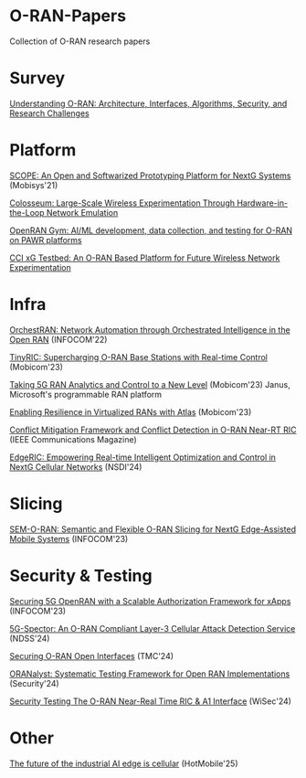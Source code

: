 # O-RAN-Papers
Collection of O-RAN research papers 

# Survey
[Understanding O-RAN: Architecture, Interfaces, Algorithms, Security, and Research Challenges](https://ieeexplore.ieee.org/document/10024837)

# Platform
[SCOPE: An Open and Softwarized Prototyping Platform for NextG Systems](https://dl.acm.org/doi/10.1145/3458864.3466863) (Mobisys'21)

[Colosseum: Large-Scale Wireless Experimentation Through Hardware-in-the-Loop Network Emulation](https://ieeexplore.ieee.org/document/9677430/)

[OpenRAN Gym: AI/ML development, data collection, and testing for O-RAN on PAWR platforms](https://dlnext.acm.org/doi/10.1016/j.comnet.2022.109502)

[CCI xG Testbed: An O-RAN Based Platform for Future Wireless Network Experimentation](https://ieeexplore.ieee.org/abstract/document/10858200)



# Infra
[OrchestRAN: Network Automation through Orchestrated Intelligence in the Open RAN](https://ieeexplore.ieee.org/document/9796744/) (INFOCOM'22)

[TinyRIC: Supercharging O-RAN Base Stations with Real-time Control](https://dl.acm.org/doi/10.1145/3570361.3615743) (Mobicom'23)

[Taking 5G RAN Analytics and Control to a New Level](https://dl.acm.org/doi/10.1145/3570361.3592493) (Mobicom'23)
Janus, Microsoft's programmable RAN platform

[Enabling Resilience in Virtualized RANs with Atlas](https://dl.acm.org/doi/10.1145/3570361.3613276) (Mobicom'23)

[Conflict Mitigation Framework and Conflict Detection in O-RAN Near-RT RIC](https://ieeexplore.ieee.org/document/10121578/) (IEEE Communications Magazine)

[EdgeRIC: Empowering Real-time Intelligent Optimization and Control in NextG Cellular Networks](https://www.usenix.org/conference/nsdi24/presentation/ko) (NSDI'24)

# Slicing
[SEM-O-RAN: Semantic and Flexible O-RAN Slicing for NextG Edge-Assisted Mobile Systems](https://ieeexplore.ieee.org/document/10228870/) (INFOCOM'23)

# Security & Testing
[Securing 5G OpenRAN with a Scalable Authorization Framework for xApps](https://ieeexplore.ieee.org/document/10228961/) (INFOCOM'23)

[5G-Spector: An O-RAN Compliant Layer-3 Cellular Attack Detection Service](https://www.ndss-symposium.org/wp-content/uploads/2024-527-paper.pdf) (NDSS'24)

[Securing O-RAN Open Interfaces](https://dl.acm.org/doi/10.1109/TMC.2024.3393430) (TMC'24)

[ORANalyst: Systematic Testing Framework for Open RAN Implementations](https://www.usenix.org/conference/usenixsecurity24/presentation/yang-tianchang) (Security'24)

[Security Testing The O-RAN Near-Real Time RIC & A1 Interface](https://dl.acm.org/doi/10.1145/3643833.3656118) (WiSec'24)

# Other
[The future of the industrial AI edge is cellular](https://www.microsoft.com/en-us/research/uploads/prod/2025/01/Future_Enterprise_Edge.pdf) (HotMobile'25)



